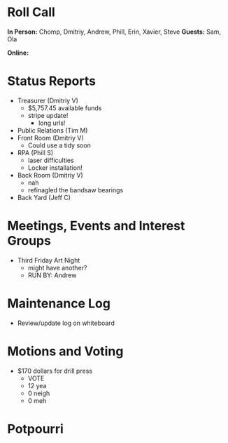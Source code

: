 # Roll Call

**In Person:**  Chomp, Dmitriy, Andrew, Phill, Erin, Xavier, Steve
**Guests:** Sam, Ola

**Online:** 

# Status Reports
- Treasurer (Dmitriy V)
  - $5,757.45 available funds
  - stripe update!
    - long urls!
- Public Relations (Tim M)
- Front Room (Dmitriy V)
  -  Could use a tidy soon
- RPA (Phill S)
  - laser difficulties
  - Locker installation!
- Back Room (Dmitriy V)
  - nah
  - refinagled the bandsaw bearings
- Back Yard (Jeff C)
# Meetings, Events and Interest Groups
- Third Friday Art Night
  -  might have another?
  - RUN BY: Andrew
# Maintenance Log
- Review/update log on whiteboard
# Motions and Voting
- $170 dollars for drill press
  - VOTE
  - 12 yea
  - 0 neigh
  - 0 meh
# Potpourri
